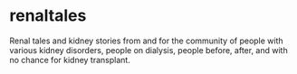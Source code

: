 # renaltales
Renal tales and kidney stories from and for the community of people with various kidney disorders, people on dialysis, people before, after, and with no chance for kidney transplant.
